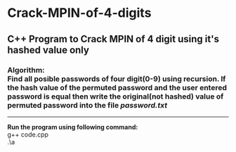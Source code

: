 # Crack-MPIN-of-4-digits
## C++ Program to Crack MPIN of 4 digit using it's hashed value only
### Algorithm:<br>Find all posible passwords of four digit(0-9) using recursion. If the hash value of the permuted password and the user entered password is equal then write the original(not hashed) value of permuted password into the file <i>password.txt</i> 
<hr>
<b>Run the program using following command:</b><br>
g++ code.cpp<br>
.\a

